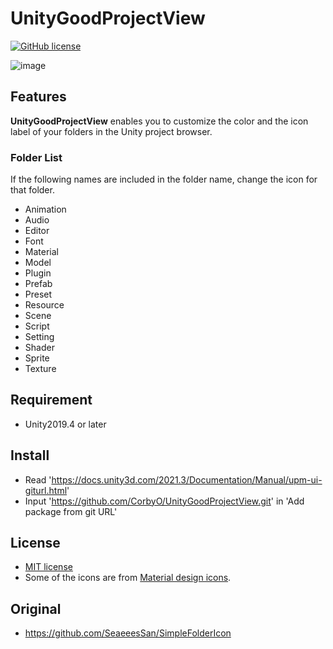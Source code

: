 # UnityGoodProjectView

[![GitHub license](https://img.shields.io/github/license/CorbyO/UnityGoodProjectView)](https://github.com/CorbyO/UnityGoodProjectView/blob/master/LICENSE)

![image](https://user-images.githubusercontent.com/68797964/132967661-a6aff48e-4605-417f-8f4c-367d9172ed0f.png)

## Features

**UnityGoodProjectView** enables you to customize the color and the icon label of your folders in the Unity project browser.

### Folder List

If the following names are included in the folder name, change the icon for that folder.

- Animation
- Audio
- Editor
- Font
- Material
- Model
- Plugin
- Prefab
- Preset
- Resource
- Scene
- Script
- Setting
- Shader
- Sprite
- Texture

## Requirement

- Unity2019.4 or later

## Install

- Read 'https://docs.unity3d.com/2021.3/Documentation/Manual/upm-ui-giturl.html'
- Input 'https://github.com/CorbyO/UnityGoodProjectView.git' in 'Add package from git URL'

## License

- [MIT license](https://github.com/ayutaz/SimpleFolderIcon/blob/master/LICENSE)
- Some of the icons are from [Material design icons](https://fonts.google.com/icons).

## Original

- https://github.com/SeaeeesSan/SimpleFolderIcon
